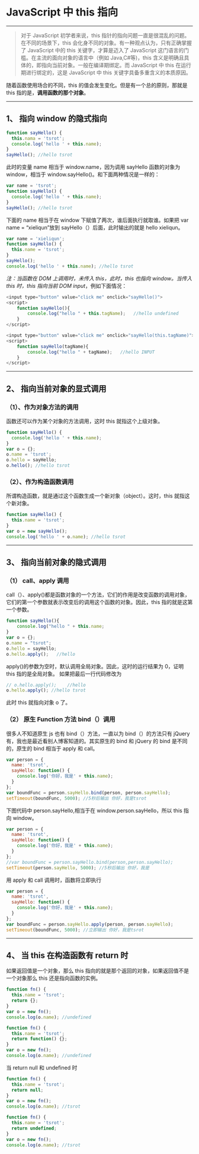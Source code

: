 ﻿# JavaScript 中 this 指向

---

> 对于 JavaScript 初学者来说，this 指针的指向问题一直是很混乱的问题。在不同的场景下，this 会化身不同的对象。有一种观点认为，只有正确掌握了
> JavaScript 中的 this 关键字，才算是迈入了 JavaScript
> 这门语言的门槛。在主流的面向对象的语言中（例如 Java,C#等)，this 含义是明确且具体的，即指向当前对象。一般在编译期绑定。而
> JavaScript 中 this 在运行期进行绑定的，这是 JavaScript 中 this 关键字具备多重含义的本质原因。

随着函数使用场合的不同，this 的值会发生变化。但是有一个总的原则，那就是 this 指的是，**调用函数的那个对象**。

---

## 1、 指向 window 的隐式指向

```javascript
function sayHello() {
  this.nama = 'tsrot';
  console.log('hello ' + this.name);
}
sayHello(); //hello tsrot
```

此时的变量 name 相当于 window.name，因为调用 sayHello 函数的对象为 window，相当于 window.sayHello()。和下面两种情况是一样的：

```javascript
var name = 'tsrot';
function sayHello() {
  console.log('hello ' + this.name);
}
sayHello(); //hello tsrot
```

下面的 name 相当于在 window 下赋值了两次，谁后面执行就取谁。如果把 var name = “xieliqun”放到 sayHello（）后面，此时输出的就是 hello xieliqun。

```javascript
var name = 'xieliqun';
function sayHello() {
  this.name = 'tsrot';
}
sayHello();
console.log('hello ' + this.name); //hello tsrot
```

_注：当函数在 DOM 上调用时，未传入 this，此时，this 也指向 window。当传入 this 时，this 指向当前 DOM input_，例如下面情况：

```javascript
<input type="button" value="click me" onclick="sayHello()">
<script>
	function sayHello(){
    	console.log("hello " + this.tagName);   //hello undefined
    }
</script>
```

```javascript
<input type="button" value="click me" onclick="sayHello(this.tagName)">
<script>
	function sayHello(tagName){
    	console.log("hello " + tagName);   //hello INPUT
    }
</script>
```

---

## 2、 指向当前对象的显式调用

### （1）、作为对象方法的调用

函数还可以作为某个对象的方法调用，这时 this 就指这个上级对象。

```javascript
function sayHello() {
  console.log('hello ' + this.name);
}
var o = {};
o.name = 'tsrot';
o.hello = sayHello;
o.hello(); //hello tsrot
```

### （2）、作为构造函数调用

所谓构造函数，就是通过这个函数生成一个新对象（object）。这时，this 就指这个新对象。

```javascript
function sayHello() {
  this.name = 'tsrot';
}
var o = new sayHello();
console.log('hello ' + o.name); //hello tsrot
```

---

## 3、 指向当前对象的隐式调用

### （1） call、apply 调用

call（）、apply()都是函数对象的一个方法，它们的作用是改变函数的调用对象，它们的第一个参数就表示改变后的调用这个函数的对象。因此，this 指的就是这第一个参数。

```javascript
function sayHello(){
    console.log("hello " + this.name;
}
var o = {};
o.name = "tsrot";
o.hello = sayHello;
o.hello.apply();   //hello
```

apply()的参数为空时，默认调用全局对象。因此，这时的运行结果为 0，证明 this 指的是全局对象。
如果把最后一行代码修改为

```javascript
// o.hello.apply();    //hello
o.hello.apply(); //hello tsrot
```

此时 this 就指向对象 o 了。

### （2） 原生 Function 方法 bind（）调用

很多人不知道原生 js 也有 bind（）方法，一直以为 bind（）的方法只有 jQuery 有，我也是最近看别人博客知道的。其实原生的 bind 和 jQuery 的 bind 是不同的，原生的 bind 相当于 apply 和 call。

```javascript
var person = {
  name: 'tsrot',
  sayHello: function() {
    console.log('你好，我是' + this.name);
  }
};
var boundFunc = person.sayHello.bind(person, person.sayHello);
setTimeout(boundFunc, 5000); //5秒后输出 你好，我是tsrot
```

下图代码中 person.sayHello,相当于在 window.person.sayHello，所以 this 指向 window。

```javascript
var person = {
  name: 'tsrot',
  sayHello: function() {
    console.log('你好，我是' + this.name);
  }
};
//var boundFunc = person.sayHello.bind(person,person.sayHello);
setTimeout(person.sayHello, 5000); //5秒后输出 你好，我是
```

用 apply 和 call 调用时，函数将立即执行

```javascript
var person = {
  name: 'tsrot',
  sayHello: function() {
    console.log('你好，我是' + this.name);
  }
};
var boundFunc = person.sayHello.apply(person, person.sayHello);
setTimeout(boundFunc, 5000); //立即输出 你好，我是tsrot
```

---

## 4、 当 this 在构造函数有 return 时

如果返回值是一个对象，那么 this 指向的就是那个返回的对象，如果返回值不是一个对象那么 this 还是指向函数的实例。

```javascript
function fn() {
  this.name = 'tsrot';
  return {};
}
var o = new fn();
console.log(o.name); //undefined
```

```javascript
function fn() {
  this.name = 'tsrot';
  return function() {};
}
var o = new fn();
console.log(o.name); //undefined
```

当 return null 和 undefined 时

```javascript
function fn() {
  this.name = 'tsrot';
  return null;
}
var o = new fn();
console.log(o.name); //tsrot
```

```javascript
function fn() {
  this.name = 'tsrot';
  return undefined;
}
var o = new fn();
console.log(o.name); //tsrot
```

